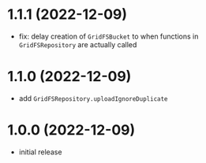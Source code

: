 # 1.1.1 (2022-12-09)

- fix: delay creation of `GridFSBucket` to when functions in `GridFSRepository` are actually called

# 1.1.0 (2022-12-09)

- add `GridFSRepository.uploadIgnoreDuplicate`

# 1.0.0 (2022-12-09)

- initial release
